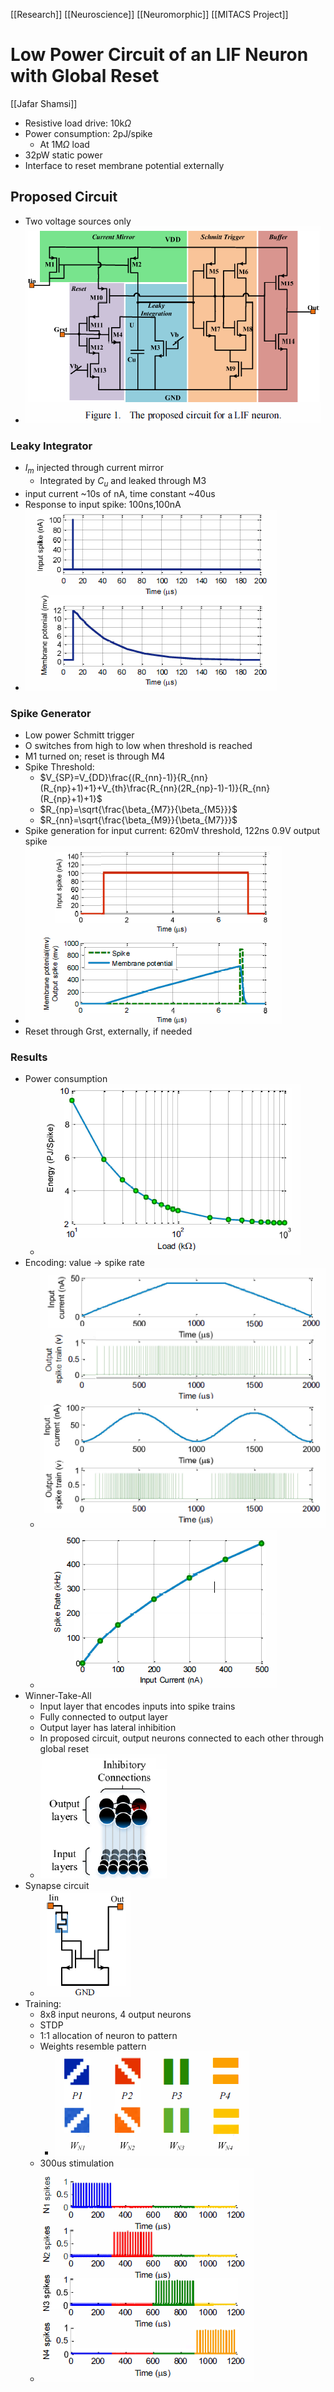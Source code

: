 [[Research]] [[Neuroscience]] [[Neuromorphic]] [[MITACS Project]]

# Low Power Circuit of an LIF Neuron with Global Reset

[[Jafar Shamsi]]

- Resistive load drive: 10k$\Omega$
- Power consumption: 2pJ/spike
	- At 1M$\Omega$ load
- 32pW static power
- Interface to reset membrane potential externally

## Proposed Circuit
- Two voltage sources only
- ![Pasted image 20210602190000.png](Pasted%20image%2020210602190000.png)

### Leaky Integrator
- $I_m$ injected through current mirror
	- Integrated by $C_u$ and leaked through M3
- input current ~10s of nA, time constant ~40us
- Response to input spike: 100ns,100nA
- ![Pasted image 20210602190315.png](Pasted%20image%2020210602190315.png)

### Spike Generator
- Low power Schmitt trigger
- O switches from high to low when threshold is reached
- M1 turned on; reset is through M4
- Spike Threshold:
	- $V_{SP}=V_{DD}\frac{(R_{nn}-1)}{R_{nn}(R_{np}+1)+1}+V_{th}\frac{R_{nn}(2R_{np}-1)-1)}{R_{nn}(R_{np}+1)+1}$
	- $R_{np}=\sqrt{\frac{\beta_{M7}}{\beta_{M5}}}$
	- $R_{nn}=\sqrt{\frac{\beta_{M9}}{\beta_{M7}}}$
- Spike generation for input current: 620mV threshold, 122ns 0.9V output spike
- ![Pasted image 20210602190827.png](Pasted%20image%2020210602190827.png)
- Reset through Grst, externally, if needed

### Results
- Power consumption
	- ![Pasted image 20210602190957.png](Pasted%20image%2020210602190957.png)
- Encoding: value -> spike rate
	- ![Pasted image 20210602191207.png](Pasted%20image%2020210602191207.png)
	- ![Pasted image 20210602191224.png](Pasted%20image%2020210602191224.png)
- Winner-Take-All 
	- Input layer that encodes inputs into spike trains
	- Fully connected to output layer
	- Output layer has lateral inhibition
	- In proposed circuit, output neurons connected to each other through global reset
	- ![Pasted image 20210602191440.png](Pasted%20image%2020210602191440.png)
- Synapse circuit
	- ![Pasted image 20210602191455.png](Pasted%20image%2020210602191455.png)
- Training:
	- 8x8 input neurons, 4 output neurons
	- STDP 
	- 1:1 allocation of neuron to pattern
	- Weights resemble pattern
		- ![Pasted image 20210602191617.png](Pasted%20image%2020210602191617.png)
	- 300us stimulation
	- ![Pasted image 20210602191757.png](Pasted%20image%2020210602191757.png)